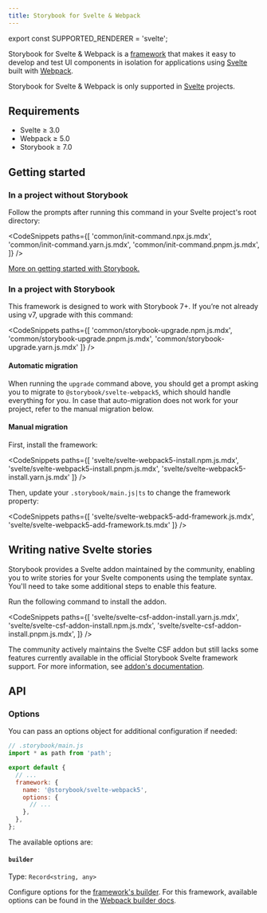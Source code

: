 ```yaml
---
title: Storybook for Svelte & Webpack
---
```


export const SUPPORTED_RENDERER = 'svelte';

Storybook for Svelte & Webpack is a [framework](../contribute/framework.md) that makes it easy to develop and test UI components in isolation for applications using [Svelte](https://svelte.dev/) built with [Webpack](https://webpack.js.org/).

<If notRenderer={SUPPORTED_RENDERER}>

<Callout variant="info">

Storybook for Svelte & Webpack is only supported in [Svelte](?renderer=svelte) projects.

</Callout>

<!-- End non-supported renderers -->

</If>

<If renderer={SUPPORTED_RENDERER}>

## Requirements

- Svelte ≥ 3.0
- Webpack ≥ 5.0
- Storybook ≥ 7.0

## Getting started

### In a project without Storybook

Follow the prompts after running this command in your Svelte project's root directory:

<!-- prettier-ignore-start -->

<CodeSnippets
  paths={[
   'common/init-command.npx.js.mdx',
   'common/init-command.yarn.js.mdx',
   'common/init-command.pnpm.js.mdx',
  ]}
/>

<!-- prettier-ignore-end -->

[More on getting started with Storybook.](./install.md)

### In a project with Storybook

This framework is designed to work with Storybook 7+. If you’re not already using v7, upgrade with this command:

<!-- prettier-ignore-start -->

<CodeSnippets
  paths={[
    'common/storybook-upgrade.npm.js.mdx',
    'common/storybook-upgrade.pnpm.js.mdx',
    'common/storybook-upgrade.yarn.js.mdx'
  ]}
/>

<!-- prettier-ignore-end -->

#### Automatic migration

When running the `upgrade` command above, you should get a prompt asking you to migrate to `@storybook/svelte-webpack5`, which should handle everything for you. In case that auto-migration does not work for your project, refer to the manual migration below.

#### Manual migration

First, install the framework:

<!-- prettier-ignore-start -->

<CodeSnippets
  paths={[
    'svelte/svelte-webpack5-install.npm.js.mdx',
    'svelte/svelte-webpack5-install.pnpm.js.mdx',
    'svelte/svelte-webpack5-install.yarn.js.mdx'
  ]}
/>

<!-- prettier-ignore-end -->

Then, update your `.storybook/main.js|ts` to change the framework property:

<!-- prettier-ignore-start -->

<CodeSnippets
  paths={[
    'svelte/svelte-webpack5-add-framework.js.mdx',
    'svelte/svelte-webpack5-add-framework.ts.mdx'
  ]}
/>

<!-- prettier-ignore-end -->

## Writing native Svelte stories

Storybook provides a Svelte addon maintained by the community, enabling you to write stories for your Svelte components using the template syntax. You'll need to take some additional steps to enable this feature.

Run the following command to install the addon.

<!-- prettier-ignore-start -->

<CodeSnippets
  paths={[
   'svelte/svelte-csf-addon-install.yarn.js.mdx',
   'svelte/svelte-csf-addon-install.npm.js.mdx',
   'svelte/svelte-csf-addon-install.pnpm.js.mdx',
  ]}
/>

<!-- prettier-ignore-end -->

<Callout variant="info">

The community actively maintains the Svelte CSF addon but still lacks some features currently available in the official Storybook Svelte framework support. For more information, see [addon's documentation](https://github.com/storybookjs/addon-svelte-csf).

</Callout>

## API

### Options

You can pass an options object for additional configuration if needed:

```js
// .storybook/main.js
import * as path from 'path';

export default {
  // ...
  framework: {
    name: '@storybook/svelte-webpack5',
    options: {
      // ...
    },
  },
};
```

The available options are:

#### `builder`

Type: `Record<string, any>`

Configure options for the [framework's builder](../api/main-config-framework.md#optionsbuilder). For this framework, available options can be found in the [Webpack builder docs](../builders/webpack.md).

<!-- End supported renderers -->

</If>
